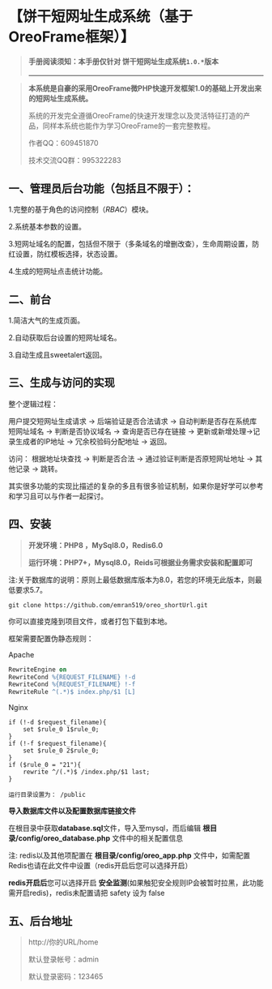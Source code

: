 # 【饼干短网址生成系统（基于OreoFrame框架）】

> #### 手册阅读须知：本手册仅针对 饼干短网址生成系统`1.0.*`版本
>
> *******************************************************************************

> **本系统是自豪的采用OreoFrame微PHP快速开发框架1.0的基础上开发出来的短网址生成系统。**
>
> 系统的开发完全遵循OreoFrame的快速开发理念以及灵活特征打造的产品，同样本系统也能作为学习OreoFrame的一套完整教程。
>
> 作者QQ：609451870
>
> 技术交流QQ群：995322283

## 一、管理员后台功能（包括且不限于）：

1.完整的基于角色的访问控制（*RBAC*）模块。

2.系统基本参数的设置。

3.短网址域名的配置，包括但不限于（多条域名的增删改查），生命周期设置，防红设置，防红模板选择，状态设置。

4.生成的短网址点击统计功能。



## 二、前台

1.简洁大气的生成页面。

2.自动获取后台设置的短网址域名。

3.自动生成且sweetalert返回。



## 三、生成与访问的实现

整个逻辑过程：

用户提交短网址生成请求 -> 后端验证是否合法请求 -> 自动判断是否存在系统库短网址域名 -> 判断是否协议域名 -> 查询是否已存在链接 -> 更新或新增处理->记录生成者的IP地址 -> 冗余校验码分配地址 -> 返回。

访问： 根据地址块查找 -> 判断是否合法 -> 通过验证判断是否原短网址地址 -> 其他记录 -> 跳转。

其实很多功能的实现比描述的复杂的多且有很多验证机制，如果你是好学可以参考和学习且可以与作者一起探讨。



## 四、安装

>  **开发环境：PHP8 ，MySql8.0，Redis6.0**
>
> **运行环境：PHP7+，Mysql8.0，Reids可根据业务需求安装和配置即可**

注:关于数据库的说明：原则上最低数据库版本为8.0，若您的环境无此版本，则最低要求5.7。

```git
git clone https://github.com/emran519/oreo_shortUrl.git
```

你可以直接克隆到项目文件，或者打包下载到本地。

框架需要配置伪静态规则：

Apache

```apache
RewriteEngine on 
RewriteCond %{REQUEST_FILENAME} !-d 
RewriteCond %{REQUEST_FILENAME} !-f 
RewriteRule ^(.*)$ index.php/$1 [L] 
```

Nginx

```Nginx
if (!-d $request_filename){
	set $rule_0 1$rule_0;
}
if (!-f $request_filename){
	set $rule_0 2$rule_0;
}
if ($rule_0 = "21"){
	rewrite ^/(.*)$ /index.php/$1 last;
}
```

```
运行目录设置为： /public
```

**导入数据库文件以及配置数据库链接文件**

在根目录中获取**database.sql**文件，导入至mysql，而后编辑 **根目录/config/oreo_database.php** 文件中的相关配置信息

注: redis以及其他项配置在 **根目录/config/oreo_app.php** 文件中，如需配置Redis也请在此文件中设置（redis开启后您可以选择开启） 

**redis开启后**您可以选择开启 **安全监测**(如果触犯安全规则IP会被暂时拉黑，此功能需开启redis)，redis未配置请把 safety 设为 false



## 五、后台地址

> http://你的URL/home
>
> 默认登录帐号：admin
>
> 默认登录密码：123465